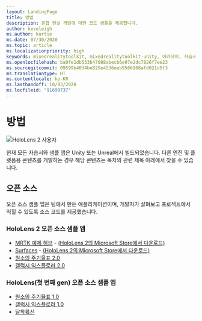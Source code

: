 ```yaml
---
layout: LandingPage
title: 방법
description: 혼합 현실 개발에 대한 코드 샘플을 제공합니다.
author: keveleigh
ms.author: kurtie
ms.date: 07/30/2020
ms.topic: article
ms.localizationpriority: high
keywords: mixedrealitytoolkit, mixedrealitytoolkit-unity, 아카데미, 자습서
ms.openlocfilehash: ba0fe1db533b47088abecb6e97e2dc7826f7ee23
ms.sourcegitcommit: 09599b4034be825e4536eeb9566968afd021d5f3
ms.translationtype: HT
ms.contentlocale: ko-KR
ms.lasthandoff: 10/03/2020
ms.locfileid: "91699737"
---
```

# <a name="sample-apps"></a>방법

![HoloLens 2 사용자](images/08_Tutorials.png)

현재 모든 자습서와 샘플 앱은 Unity 또는 Unreal에서 빌드되었습니다. 다른 엔진 및 플랫폼용 콘텐츠를 개발하는 경우 해당 콘텐츠는 목차의 관련 제목 아래에서 찾을 수 있습니다.

## <a name="open-source"></a>오픈 소스

오픈 소스 샘플 앱은 팀에서 만든 애플리케이션이며, 개발자가 살펴보고 프로젝트에서 익힐 수 있도록 소스 코드를 제공했습니다.

### <a name="hololens-2-open-source-sample-apps"></a>HoloLens 2 오픈 소스 샘플 앱
* [MRTK 예제 허브](https://microsoft.github.io/MixedRealityToolkit-Unity/Documentation/README_ExampleHub.html) - [(HoloLens 2의 Microsoft Store에서 다운로드)](https://www.microsoft.com/en-us/p/mrtk-examples-hub/9mv8c39l2sj4)
* [Surfaces](sampleapp-surfaces.md) - [(HoloLens 2의 Microsoft Store에서 다운로드)](https://www.microsoft.com/en-us/p/surfaces/9nvkpv3sk3x0)
* [원소의 주기율표 2.0](https://medium.com/@dongyoonpark/bringing-the-periodic-table-of-the-elements-app-to-hololens-2-with-mrtk-v2-a6e3d8362158)
* [갤럭시 익스플로러 2.0](galaxy-explorer-update.md)

### <a name="hololens-1st-gen-open-source-sample-apps"></a>HoloLens(첫 번째 gen) 오픈 소스 샘플 앱
* [원소의 주기율표 1.0](periodic-table-of-the-elements.md)
* [갤럭시 익스플로러 1.0](galaxy-explorer.md)
* [달착륙선](lunar-module.md)

